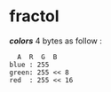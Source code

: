 # fractol

***colors***
4 bytes as follow :

```
  A  R  G  B
blue : 255
green: 255 << 8
red  : 255 << 16

```